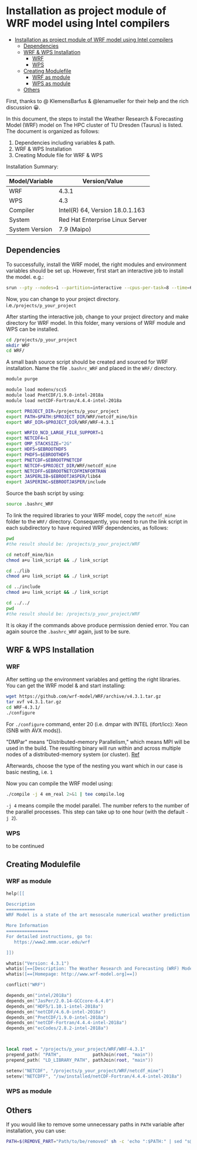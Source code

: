 # Installation as project module of WRF model using Intel compilers

- [Installation as project module of WRF model using Intel compilers](#installation-as-project-module-of-wrf-model-using-intel-compilers)
  - [Dependencies](#dependencies)
  - [WRF & WPS Installation](#wrf--wps-installation)
    - [WRF](#wrf)
    - [WPS](#wps)
  - [Creating Modulefile](#creating-modulefile)
    - [WRF as module](#wrf-as-module)
    - [WPS as module](#wps-as-module)
  - [Others](#others)

First, thanks to @ KlemensBarfus & @lenamueller for their help and the rich discussion :grinning:.


In this document, the steps to install the Weather Research & Forecasting Model (WRF) model on The HPC cluster of TU Dresden (Taurus) is listed. The document is organized as follows:

1. Dependencies including variables & path. 
2. WRF & WPS Installation
3. Creating Module file for WRF & WPS

Installation Summary:

| Model/Variable | Version/Value|
| ----------- | ----------- |
| WRF | 4.3.1 |
| WPS | 4.3   | 
| Compiler | Intel(R) 64, Version 18.0.1.163 | 
| System    | Red Hat Enterprise Linux Server|
| System Version | 7.9 (Maipo)  | 

## Dependencies

To successfully, install the WRF model, the right modules and environment variables should be set up. However, first start an interactive job to install the model. e.g.:

```bash
srun --pty --nodes=1 --partition=interactive --cpus-per-task=8 --time=6:00:00 --mem-per-cpu=2000 bash -l
```

Now, you can change to your project directory. i.e.`/projects/p_your_project`

After starting the interactive job, change to your project directory and make directory for WRF model. In this folder, many versions of WRF module and WPS can be installed.

```bash
cd /projects/p_your_project 
mkdir WRF 
cd WRF/ 
```

A small bash source script should be created and sourced for WRF installation. Name the file `.bashrc_WRF` and placed in the `WRF/` directory.

```bash
module purge

module load modenv/scs5
module load PnetCDF/1.9.0-intel-2018a
module load netCDF-Fortran/4.4.4-intel-2018a

export PROJECT_DIR=/projects/p_your_project 
export PATH=$PATH:$PROJECT_DIR/WRF/netcdf_mine/bin
export WRF_DIR=$PROJECT_DIR/WRF/WRF-4.3.1

export WRFIO_NCD_LARGE_FILE_SUPPORT=1
export NETCDF4=1
export OMP_STACKSIZE="2G"
export HDF5=$EBROOTHDF5 
export PHDF5=$EBROOTHDF5
export PNETCDF=$EBROOTPNETCDF
export NETCDF=$PROJECT_DIR/WRF/netcdf_mine
export NETCDFF=$EBROOTNETCDFMINFORTRAN
export JASPERLIB=$EBROOTJASPER/lib64  
export JASPERINC=$EBROOTJASPER/include  

```

Source the bash script by using:

```bash
source .bashrc_WRF
```

To link the required libraries to your WRF model, copy the `netcdf_mine` folder to the `WRF/` directory. Consequently, you need to run the link script in each subdirectory to have required WRF dependencies, as follows:

```bash
pwd 
#the result should be: /projects/p_your_project/WRF

cd netcdf_mine/bin 
chmod a+u link_script && ./ link_script

cd ../lib
chmod a+u link_script && ./ link_script

cd ../include
chmod a+u link_script && ./ link_script

cd ../../ 
pwd 
#the result should be: /projects/p_your_project/WRF
```

It is okay if the commands above produce permission denied error. You can again source the `.bashrc_WRF` again, just to be sure. 

## WRF & WPS Installation

### WRF

After setting up the environment variables and getting the right libraries. You can get the WRF model & and start installing:

```bash
wget https://github.com/wrf-model/WRF/archive/v4.3.1.tar.gz
tar xvf v4.3.1.tar.gz
cd WRF-4.3.1/
./configure 
```

For `./configure` command, enter 20 (i.e. dmpar with INTEL (ifort/icc): Xeon (SNB with AVX mods)).

"DMPar" means "Distributed-memory Parallelism," which means MPI will be used in the build. The resulting binary will run within and across multiple nodes of a distributed-memory system (or cluster). [Ref](https://forum.mmm.ucar.edu/threads/what-are-the-differences-between-serial-smpar-and-dmpar-compiles-of-wrf.65/)

Afterwards, choose the type of the nesting you want which in our case is basic nesting, i.e. `1`


Now you can compile the WRF model using:

```bash
./compile -j 4 em_real 2>&1 | tee compile.log
```

`-j 4` means compile the model parallel. The number refers to the number of the parallel processes. This step can take up to one hour (with the default `-j 2`).

### WPS

to be continued

## Creating Modulefile

### WRF as module 

```lua
help([[

Description
===========
WRF Model is a state of the art mesoscale numerical weather prediction system designed for both atmospheric research and operational forecasting applications.

More Information
================
For detailed instructions, go to:
   https://www2.mmm.ucar.edu/wrf

]])

whatis("Version: 4.3.1")
whatis([==[Description: The Weather Research and Forecasting (WRF) Model is a next-generation mesoscale numerical weather prediction system designed to serve both operational forecasting and atmospheric research needs.]==])
whatis([==[Homepage: http://www.wrf-model.org]==])

conflict("WRF")

depends_on("intel/2018a")
depends_on("JasPer/2.0.14-GCCcore-6.4.0")
depends_on("HDF5/1.10.1-intel-2018a")
depends_on("netCDF/4.6.0-intel-2018a")
depends_on("PnetCDF/1.9.0-intel-2018a")
depends_on("netCDF-Fortran/4.4.4-intel-2018a")
depends_on("ecCodes/2.8.2-intel-2018a")



local root = "/projects/p_your_project/WRF/WRF-4.3.1"
prepend_path( "PATH",            pathJoin(root, "main"))
prepend_path( "LD_LIBRARY_PATH", pathJoin(root, "main"))

setenv("NETCDF", "/projects/p_your_project/WRF/netcdf_mine")
setenv("NETCDFF", "/sw/installed/netCDF-Fortran/4.4.4-intel-2018a")
```
### WPS as module 

## Others

If you would like to remove some unnecessary paths in `PATH` variable after installation, you can use:

```bash
PATH=$(REMOVE_PART="Path/to/be/removed" sh -c 'echo ":$PATH:" | sed "s@:$REMOVE_PART:@:@g;s@^:\(.*\):\$@\1@"')
```
